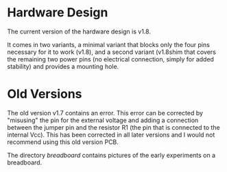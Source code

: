 # Hardware Design

The current version of the hardware design is v1.8.

It comes in two variants, a minimal variant that blocks only the four pins necessary for it to work (v1.8), and a second variant (v1.8shim that covers the remaining two power pins (no electrical connection, simply for added stability) and provides a mounting hole.

# Old Versions

The old version v1.7 contains an error. This error can be corrected by "misusing" the pin for the external voltage and adding a connection between the jumper pin and the resistor R1 (the pin that is connected to the internal Vcc). This has been corrected in all later versions and I would not recommend using this old version PCB.

The directory _breadboard_ contains pictures of the early experiments on a breadboard.
